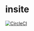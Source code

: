# insite


[![CircleCI](https://img.shields.io/circleci/project/github/airdata/insite.svg)](https://circleci.com/gh/airdata/insite )